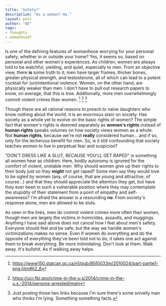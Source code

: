 ```yaml
---
title: 'Safety?'
description: "As a woman? Ha."
layout: post
author: "AE"
tags:
- thoughts
- womanhood?
---
```


Is one of the defining features of womanhooe worrying for your personal safety, whether in or outside your home? Yes, it seems so, based on personal and other women's experiences. As children, women are always told to be watchful, yielding, and quiet, especially to men. From an objective view, there **is** some truth to it; men have larger frames, thicker bones, greater physical strength, and testosterone, all of which can lead to a potent cocktail for (un)intentional violence. Women, on the other hand, are physically weaker than men. I don't have to pull out research papers to know, on average, that this is true. Additionally, more men overwhelmingly commit violent crimes than women. [^1] [^2] [^3]

Though these are all rational reasons to preach to naïve daughters who know nothing about the world, it is an enormous stain on society. Has society as a whole yet to evolve on the basic rights of women? The simple fact that women's rights is deemed separately as **women's rights** instead of **human rights** speaks volumes on how society views women as a whole. Not **human rights**, because we're not **really** considered human... and if so, only for the lecherous benefit for men. So, is it still confounding that society teaches women to live in perpetual fear and suspicion?  

"DON'T DRESS LIKE A SLUT, BECAUSE YOU'LL GET RAPED" is something all women hear as children. Here, bodily autonomy is ignored for the comfort of violent, unstable men. Why should women give up their rights to their body just so they **might** not get raped? Some men say they would love to be ogled by women (any, of course, that are young and attractive, of course...) and that they should appreciate the attention they get, but have they ever been in such a vulnerable position where they may contemplate the stupidity of their statement from a point of empathy and self-awareness? I'm afraid the answer is a resounding **no**. From society's response alone, men are allowed to be sluts.  

As seen in the links, men do commit violent crimes more often than women, though men are largely the victims in homicides, assaults, and muggings. Anything I have said above does not cancel how I feel about men's safety. Everyone should feel and be safe, but the way we handle women's victimizations makes no sense. Even if women do everything and do the opposite of everything they've been told not to do, it takes one act against them to break everything.  Be more intimidating. Don't look at them. Walk away. It's bullshit. As if walking away helps.  




[^1]: https://www150.statcan.gc.ca/n1/pub/85f0033m/2010024/part-partie1-eng.htm#h2_6
[^2]: https://ucr.fbi.gov/crime-in-the-u.s/2014/crime-in-the-u.s.-2014/persons-arrested/main
[^3]: Just posting those two links because I'm sure there's some snivelly man who thinks I'm lying. Something something facts.
